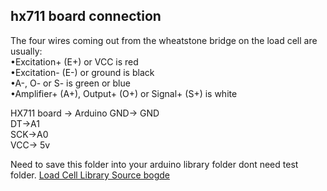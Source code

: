 ## hx711 board connection  

The four wires coming out from the wheatstone bridge on the load cell are usually:  
•Excitation+ (E+) or VCC is red  
•Excitation- (E-) or ground is black  
•A-, O- or S- is green or blue  
•Amplifier+ (A+), Output+ (O+) or Signal+ (S+) is white


HX711 board -> Arduino 
GND-> GND  
DT->A1  
SCK->A0  
VCC-> 5v

Need to save this folder into your arduino library folder dont need test folder.
[Load Cell Library Source bogde](https://github.com/bogde/HX711)
